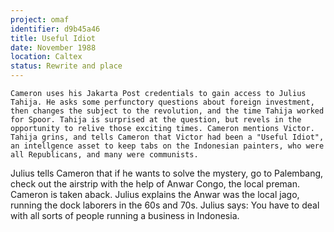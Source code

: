 ```yaml
---
project: omaf
identifier: d9b45a46
title: Useful Idiot
date: November 1988 
location: Caltex
status: Rewrite and place
---
```


``` synopsis
Cameron uses his Jakarta Post credentials to gain access to Julius Tahija. He asks some perfunctory questions about foreign investment, then changes the subject to the revolution, and the time Tahija worked for Spoor. Tahija is surprised at the question, but revels in the opportunity to relive those exciting times. Cameron mentions Victor. Tahija grins, and tells Cameron that Victor had been a "Useful Idiot", an intellgence asset to keep tabs on the Indonesian painters, who were all Republicans, and many were communists. 
```

Julius tells Cameron that if he wants to solve the mystery, go to Palembang, check out the airstrip with the help of Anwar Congo, the local preman. Cameron is taken aback. Julius explains the Anwar was the local jago, running the dock laborers in the 60s and 70s. Julius says: You have to deal with all sorts of people running a business in Indonesia. 
